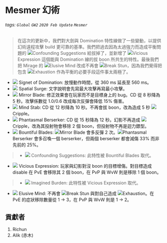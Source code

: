 # Mesmer 幻術

###### tags: `Global` `GW2` `2020 Feb Update` `Mesmer`

> 在這次的更新中，我們對大劍與 Domination 特性線做了一些變動，以提供幻術遠程攻擊 build 更可靠的基準。我們把過去因為太過強力而造成平衡問題的 ![][confounding suggestions 20]Confounding Suggestions 給拔掉了，並新增了 ![][vicious expression 20]Vicious Expression 這個能與 Domination 線的拔 boon 所共生的特性。最後我們把 Mirage 的 ![][elusive mind 20]Elusive Mind 改成不再會 ![][breakstun]Break Stun，因為我們覺得把包含 ![][exhaustion]Exhaustion 作為平衡的必要手段這件事太兩極了。

* [![][signet of domination]][signet of domination wiki] Signet of Domination: 放慢動作時間，從 360 ms 延長至 560 ms。
* [![][spatial surge]][spatial surge wiki] Spatial Surge: 文字說明會先寫最大攻擊再寫最小攻擊。
* [![][mirror blade]][mirror blade wiki] Mirror Blade: 修正效果會在玩家而不是目標身上的 bug。CD 從 8 秒降為 5 秒。攻擊係數從 1.0/0.6 改成每次反彈會降低 15% 傷害。
* [![][mind stab]][mind stab wiki] Mind Stab: CD 從 12 秒降為 10 秒。不再會拔 boon，改為造成 5 秒 ![][crippled]Cripple。
* [![][phantasmal berserker]][phantasmal berserker wiki] Phantasmal Berserker: CD 從 15 秒降為 12 秒。幻影不再造成 ![][crippled]Cripple，改為其投射物會移除 2 個 boon，但投射物不再是迴力鏢型。
* [![][bountiful blades]][bountiful blades wiki] Bountiful Blades: ![][mirror blade 20]Mirror Blade 會多反彈 2 次。![][phantasmal berserker 20]Phantasmal Berserker 會多召喚一個 berserker，但兩個 berserker 都會減傷 33% 而非先前的 25%。
> * [![][confounding suggestions]][confounding suggestions wiki] Confounding Suggestions: 此特性被 Bountiful Blades 取代。
* [![][vicious expression]][vicious expression wiki] Vicious Expression: 玩家與幻影對沒 boon 的目標增傷。對目標造成 disable 在 PvE 會移除其 2 個 boon，在 PvP 與 WvW 則是移除 1 個 boon。
> * [![][imagined burden]][imagined burden wiki] Imagined Burden: 此特性被 Vicious Expression 取代。
* [![][elusive mind]][elusive mind wiki] Elusive Mind: 不再會 ![][breakstun]Break Stun 與對自己造成 ![][exhaustion]Exhaustion。在 PvE 的症狀移除數量從 1 -> 3，在 PvP 與 WvW 則是 1 -> 2。

## 貢獻者
1. Richun
2. Alik (赤木)

[底下這些別動，上面才是正文]: https://wiki.guildwars2.com

[aegis]: https://wiki.guildwars2.com/images/thumb/e/e5/Aegis.png/20px-Aegis.png
[alarcity]: https://wiki.guildwars2.com/images/thumb/4/4c/Alacrity.png/20px-Alacrity.png
[fury]: https://wiki.guildwars2.com/images/thumb/4/46/Fury.png/20px-Fury.png
[might]: https://wiki.guildwars2.com/images/thumb/7/7c/Might.png/20px-Might.png
[protection]: https://wiki.guildwars2.com/images/thumb/6/6c/Protection.png/20px-Protection.png
[quickness]: https://wiki.guildwars2.com/images/thumb/b/b4/Quickness.png/20px-Quickness.png
[regeneration]: https://wiki.guildwars2.com/images/thumb/5/53/Regeneration.png/20px-Regeneration.png
[resistance]: https://wiki.guildwars2.com/images/thumb/4/4b/Resistance.png/20px-Resistance.png
[retaliation]: https://wiki.guildwars2.com/images/thumb/5/53/Retaliation.png/20px-Retaliation.png
[stability]: https://wiki.guildwars2.com/images/thumb/a/ae/Stability.png/20px-Stability.png
[swiftness]: https://wiki.guildwars2.com/images/thumb/a/af/Swiftness.png/20px-Swiftness.png
[vigor]: https://wiki.guildwars2.com/images/thumb/f/f4/Vigor.png/20px-Vigor.png
[bleeding]: https://wiki.guildwars2.com/images/thumb/3/33/Bleeding.png/20px-Bleeding.png
[burning]: https://wiki.guildwars2.com/images/thumb/4/45/Burning.png/20px-Burning.png
[confusion]: https://wiki.guildwars2.com/images/thumb/e/e6/Confusion.png/20px-Confusion.png
[poisoned]: https://wiki.guildwars2.com/images/thumb/1/11/Poisoned.png/20px-Poisoned.png
[torment]: https://wiki.guildwars2.com/images/thumb/0/08/Torment.png/20px-Torment.png
[blinded]: https://wiki.guildwars2.com/images/thumb/3/33/Blinded.png/20px-Blinded.png
[chilled]: https://wiki.guildwars2.com/images/thumb/a/a6/Chilled.png/20px-Chilled.png
[crippled]: https://wiki.guildwars2.com/images/thumb/f/fb/Crippled.png/20px-Crippled.png
[fear]: https://wiki.guildwars2.com/images/thumb/e/e6/Fear.png/20px-Fear.png
[immobile]: https://wiki.guildwars2.com/images/thumb/3/32/Immobile.png/20px-Immobile.png
[slow]: https://wiki.guildwars2.com/images/thumb/f/f5/Slow.png/20px-Slow.png
[taunt]: https://wiki.guildwars2.com/images/thumb/c/cc/Taunt.png/20px-Taunt.png
[weakness]: https://wiki.guildwars2.com/images/thumb/f/f9/Weakness.png/20px-Weakness.png
[vulnerability]: https://wiki.guildwars2.com/images/thumb/a/af/Vulnerability.png/20px-Vulnerability.png
[stealth]: https://wiki.guildwars2.com/images/thumb/1/19/Stealth.png/20px-Stealth.png
[revealed]: https://wiki.guildwars2.com/images/thumb/d/db/Revealed.png/20px-Revealed.png
[daze]: https://wiki.guildwars2.com/images/thumb/7/79/Daze.png/20px-Daze.png
[stun]: https://wiki.guildwars2.com/images/thumb/9/97/Stun.png/20px-Stun.png
[knockdown]: https://wiki.guildwars2.com/images/thumb/3/36/Knockdown.png/20px-Knockdown.png
[pull]: https://wiki.guildwars2.com/images/thumb/a/a4/Radius.png/20px-Radius.png
[knockback]: https://wiki.guildwars2.com/images/thumb/c/ca/Knockback.png/20px-Knockback.png
[launch]: https://wiki.guildwars2.com/images/thumb/6/68/Launch.png/20px-Launch.png
[float]: https://wiki.guildwars2.com/images/thumb/c/c8/Float.png/20px-Float.png
[sink]: https://wiki.guildwars2.com/images/thumb/6/66/Sink.png/20px-Sink.png
[superspeed]: https://wiki.guildwars2.com/images/thumb/1/1a/Super_Speed.png/20px-Super_Speed.png
[breakstun]: https://wiki.guildwars2.com/images/thumb/7/7a/Breaks_stun.png/20px-Breaks_stun.png
[barrier]: https://wiki.guildwars2.com/images/thumb/c/cc/Barrier.png/20px-Barrier.png
[chaos aura]: https://wiki.guildwars2.com/images/thumb/1/1b/Chaos_Armor.png/20px-Chaos_Armor.png
[dark aura]: https://wiki.guildwars2.com/images/thumb/e/ef/Dark_Aura.png/20px-Dark_Aura.png
[fire aura]: https://wiki.guildwars2.com/images/thumb/1/18/Fire_Shield.png/20px-Fire_Shield.png
[frost aura]: https://wiki.guildwars2.com/images/thumb/6/68/Frost_Aura.png/20px-Frost_Aura.png
[light aura]: https://wiki.guildwars2.com/images/thumb/5/5a/Light_Aura.png/20px-Light_Aura.png
[magnetic aura]: https://wiki.guildwars2.com/images/thumb/5/5a/Magnetic_Aura.png/20px-Magnetic_Aura.png
[shocking aura]: https://wiki.guildwars2.com/images/thumb/3/31/Shocking_Aura.png/20px-Shocking_Aura.png
[confounding suggestions 20]: https://wiki.guildwars2.com/images/thumb/f/f6/Confounding_Suggestions.png/20px-Confounding_Suggestions.png
[confounding suggestions]: https://wiki.guildwars2.com/images/thumb/f/f6/Confounding_Suggestions.png/32px-Confounding_Suggestions.png
[elusive mind 20]: https://wiki.guildwars2.com/images/thumb/4/4c/Elusive_Mind.png/20px-Elusive_Mind.png
[elusive mind]: https://wiki.guildwars2.com/images/thumb/4/4c/Elusive_Mind.png/32px-Elusive_Mind.png
[exhaustion]: https://wiki.guildwars2.com/images/thumb/8/88/Exhaustion.png/20px-Exhaustion.png
[signet of domination]: https://wiki.guildwars2.com/images/thumb/3/3b/Signet_of_Domination.png/32px-Signet_of_Domination.png
[spatial surge]: https://wiki.guildwars2.com/images/thumb/8/87/Spatial_Surge.png/32px-Spatial_Surge.png
[mirror blade]: https://wiki.guildwars2.com/images/thumb/6/60/Mirror_Blade.png/32px-Mirror_Blade.png
[mirror blade 20]: https://wiki.guildwars2.com/images/thumb/6/60/Mirror_Blade.png/20px-Mirror_Blade.png
[mind stab]: https://wiki.guildwars2.com/images/thumb/d/de/Mind_Stab.png/32px-Mind_Stab.png
[phantasmal berserker]: https://wiki.guildwars2.com/images/thumb/e/e8/Phantasmal_Berserker.png/32px-Phantasmal_Berserker.png
[phantasmal berserker 20]: https://wiki.guildwars2.com/images/thumb/e/e8/Phantasmal_Berserker.png/20px-Phantasmal_Berserker.png
[bountiful blades]: https://wiki.guildwars2.com/images/thumb/7/74/Skill.png/32px-Skill.png
[vicious expression]: https://wiki.guildwars2.com/images/thumb/7/74/Skill.png/32px-Skill.png
[vicious expression 20]: https://wiki.guildwars2.com/images/thumb/7/74/Skill.png/20px-Skill.png
[imagined burden]: https://wiki.guildwars2.com/images/thumb/3/3c/Imagined_Burden.png/32px-Imagined_Burden.png

[signet of domination wiki]: https://wiki.guildwars2.com/wiki/Signet_of_Domination
[spatial surge wiki]: https://wiki.guildwars2.com/wiki/Spatial_Surge
[mirror blade wiki]: https://wiki.guildwars2.com/wiki/Mirror_Blade
[mind stab wiki]: https://wiki.guildwars2.com/wiki/Mind_Stab
[phantasmal berserker wiki]: https://wiki.guildwars2.com/wiki/Phantasmal_Berserker
[bountiful blades wiki]: https://wiki.guildwars2.com/wiki/Bountiful_Blades
[confounding suggestions wiki]: https://wiki.guildwars2.com/wiki/Confounding_Suggestions
[vicious expression wiki]: https://wiki.guildwars2.com/wiki/Vicious_Expression
[imagined burden wiki]: https://wiki.guildwars2.com/wiki/Imagined_Burden
[elusive mind wiki]: https://wiki.guildwars2.com/wiki/Elusive_Mind

